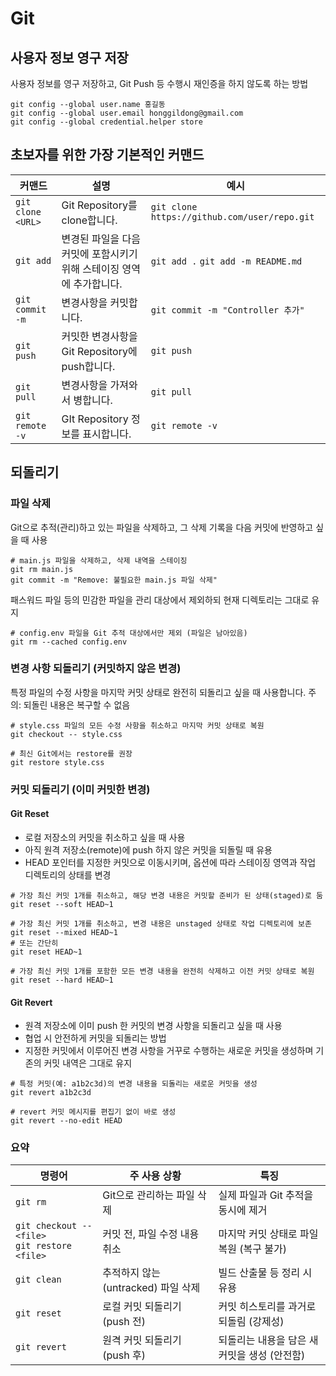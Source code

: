 # Git

## 사용자 정보 영구 저장

사용자 정보를 영구 저장하고, Git Push 등 수행시 재인증을 하지 않도록 하는 방법

```
git config --global user.name 홍길동
git config --global user.email honggildong@gmail.com
git config --global credential.helper store
```

## 초보자를 위한 가장 기본적인 커맨드

| 커맨드             | 설명                         | 예시                                         |
|-------------------|------------------------------|----------------------------------------------|
| `git clone <URL>` | Git Repository를 clone합니다. | `git clone https://github.com/user/repo.git` |
| `git add`         | 변경된 파일을 다음 커밋에 포함시키기 위해 스테이징 영역에 추가합니다. | `git add .` `git add -m README.md`|
| `git commit -m`   | 변경사항을 커밋합니다. | `git commit -m "Controller 추가"` |
| `git push`        | 커밋한 변경사항을 Git Repository에 push합니다. | `git push` |
| `git pull`        | 변경사항을 가져와서 병합니다. | `git pull` |
| `git remote -v`   | GIt Repository 정보를 표시합니다.| `git remote -v` |

## 되돌리기

### 파일 삭제

Git으로 추적(관리)하고 있는 파일을 삭제하고, 그 삭제 기록을 다음 커밋에 반영하고 싶을 때 사용

```
# main.js 파일을 삭제하고, 삭제 내역을 스테이징
git rm main.js
git commit -m "Remove: 불필요한 main.js 파일 삭제"
```

패스워드 파일 등의 민감한 파일을 관리 대상에서 제외하되 현재 디렉토리는 그대로 유지

```
# config.env 파일을 Git 추적 대상에서만 제외 (파일은 남아있음)
git rm --cached config.env
```

### 변경 사항 되돌리기 (커밋하지 않은 변경)

특정 파일의 수정 사항을 마지막 커밋 상태로 완전히 되돌리고 싶을 때 사용합니다. 주의: 되돌린 내용은 복구할 수 없음

```
# style.css 파일의 모든 수정 사항을 취소하고 마지막 커밋 상태로 복원
git checkout -- style.css

# 최신 Git에서는 restore를 권장
git restore style.css
```

### 커밋 되돌리기 (이미 커밋한 변경)

#### Git Reset

* 로컬 저장소의 커밋을 취소하고 싶을 때 사용
* 아직 원격 저장소(remote)에 push 하지 않은 커밋을 되돌릴 때 유용
* HEAD 포인터를 지정한 커밋으로 이동시키며, 옵션에 따라 스테이징 영역과 작업 디렉토리의 상태를 변경

```
# 가장 최신 커밋 1개를 취소하고, 해당 변경 내용은 커밋할 준비가 된 상태(staged)로 둠
git reset --soft HEAD~1

# 가장 최신 커밋 1개를 취소하고, 변경 내용은 unstaged 상태로 작업 디렉토리에 보존
git reset --mixed HEAD~1
# 또는 간단히
git reset HEAD~1

# 가장 최신 커밋 1개를 포함한 모든 변경 내용을 완전히 삭제하고 이전 커밋 상태로 복원
git reset --hard HEAD~1
```

#### Git Revert

* 원격 저장소에 이미 push 한 커밋의 변경 사항을 되돌리고 싶을 때 사용
* 협업 시 안전하게 커밋을 되돌리는 방법
* 지정한 커밋에서 이루어진 변경 사항을 거꾸로 수행하는 새로운 커밋을 생성하며 기존의 커밋 내역은 그대로 유지

```
# 특정 커밋(예: a1b2c3d)의 변경 내용을 되돌리는 새로운 커밋을 생성
git revert a1b2c3d

# revert 커밋 메시지를 편집기 없이 바로 생성
git revert --no-edit HEAD
```

### 요약

| 명령어	| 주 사용 상황 | 특징 | 
|-------|-------------|------|
| `git rm`	| Git으로 관리하는 파일 삭제	 | 실제 파일과 Git 추적을 동시에 제거 | 
| `git checkout -- <file>` <br/> `git restore <file>`	 | 커밋 전, 파일 수정 내용 취소	 | 마지막 커밋 상태로 파일 복원 (복구 불가) | 
| `git clean`	| 추적하지 않는(untracked) 파일 삭제	 | 빌드 산출물 등 정리 시 유용 | 
| `git reset`	| 로컬 커밋 되돌리기 (push 전)	 | 커밋 히스토리를 과거로 되돌림 (강제성) | 
| `git revert`	| 원격 커밋 되돌리기 (push 후)	 | 되돌리는 내용을 담은 새 커밋을 생성 (안전함) | 



